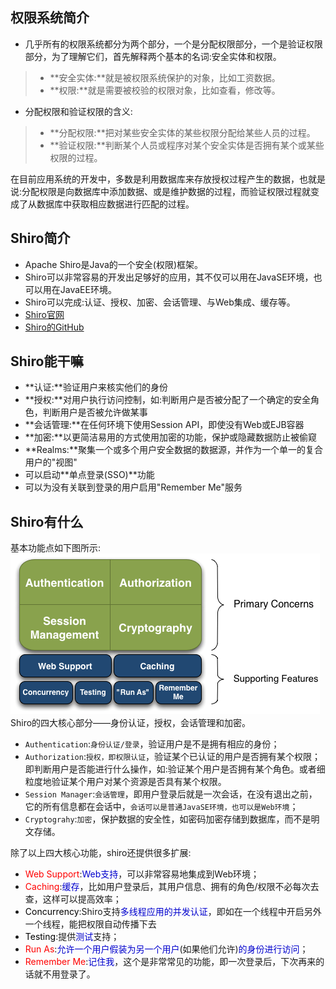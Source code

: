 
## 权限系统简介
- 几乎所有的权限系统都分为两个部分，一个是分配权限部分，一个是验证权限部分，为了理解它们，首先解释两个基本的名词:安全实体和权限。
> - **安全实体:**就是被权限系统保护的对象，比如工资数据。
> - **权限:**就是需要被校验的权限对象，比如查看，修改等。
- 分配权限和验证权限的含义:
> - **分配权限:**把对某些安全实体的某些权限分配给某些人员的过程。
> - **验证权限:**判断某个人员或程序对某个安全实体是否拥有某个或某些权限的过程。

在目前应用系统的开发中，多数是利用数据库来存放授权过程产生的数据，也就是说:分配权限是向数据库中添加数据、或是维护数据的过程，而验证权限过程就变成了从数据库中获取相应数据进行匹配的过程。

## Shiro简介
- Apache Shiro是Java的一个安全(权限)框架。
- Shiro可以非常容易的开发出足够好的应用，其不仅可以用在JavaSE环境，也可以用在JavaEE环境。
- Shiro可以完成:认证、授权、加密、会话管理、与Web集成、缓存等。
- [Shiro官网](http://shiro.apache.org/)
- [Shiro的GitHub](https://github.com/apache/shiro)

## Shiro能干嘛
- **认证:**验证用户来核实他们的身份
- **授权:**对用户执行访问控制，如:判断用户是否被分配了一个确定的安全角色，判断用户是否被允许做某事
- **会话管理:**在任何环境下使用Session API，即使没有Web或EJB容器
- **加密:**以更简洁易用的方式使用加密的功能，保护或隐藏数据防止被偷窥
- **Realms:**聚集一个或多个用户安全数据的数据源，并作为一个单一的复合用户的"视图"
- 可以启动**单点登录(SSO)**功能
- 可以为没有关联到登录的用户启用"Remember Me"服务

## Shiro有什么
基本功能点如下图所示:
![](/img/shiro/shiro-architecture1.png)
Shiro的四大核心部分——身份认证，授权，会话管理和加密。
- `Authentication`:``身份认证/登录``，验证用户是不是拥有相应的身份；
- `Authorization`:``授权，即权限认证``，验证某个已认证的用户是否拥有某个权限；即判断用户是否能进行什么操作，如:验证某个用户是否拥有某个角色。或者细粒度地验证某个用户对某个资源是否具有某个权限。
- `Session Manager`:``会话管理``，即用户登录后就是一次会话，在没有退出之前，它的所有信息都在会话中，``会话可以是普通JavaSE环境，也可以是Web环境``；
- `Cryptograhy`:``加密``，保护数据的安全性，如密码加密存储到数据库，而不是明文存储。

除了以上四大核心功能，shiro还提供很多扩展:
- <font color=#FF0000>Web Support</font>:<font color=#0000CD>Web支持</font>，可以非常容易地集成到Web环境；
- <font color=#FF0000>Caching</font>:<font color=#0000CD>缓存</font>，比如用户登录后，其用户信息、拥有的角色/权限不必每次去查，这样可以提高效率；
- <font color=#000000>Concurrency</font>:Shiro支持<font color=#0000CD>多线程应用的并发认证</font>，即如在一个线程中开启另外一个线程，能把权限自动传播下去
- <font color=#000000>Testing</font>:提供<font color=#0000CD>测试</font>支持；
- <font color=#FF0000>Run As</font>:<font color=#0000CD>允许一个用户假装为另一个用户</font>(如果他们允许)<font color=#0000CD>的身份进行访问</font>；
- <font color=#FF0000>Remember Me</font>:<font color=#0000CD>记住我</font>，这个是非常常见的功能，即一次登录后，下次再来的话就不用登录了。





